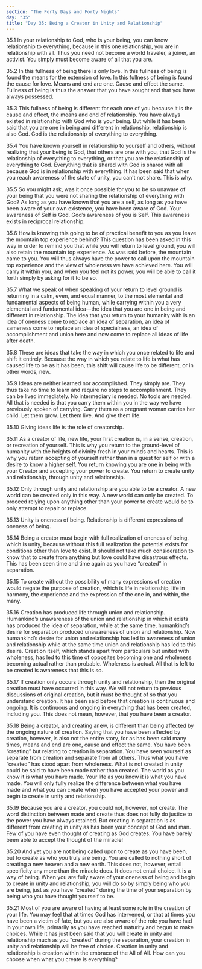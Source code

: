 ```yaml
---
section: "The Forty Days and Forty Nights"
day: "35"
title: "Day 35: Being a Creator in Unity and Relationship"
---
```


35.1 In your relationship to God, who is your being, you can know
relationship to everything, because in this one relationship, you are in
relationship with all. Thus you need not become a world traveler, a
joiner, an activist. You simply must become aware of all that you are.

35.2 In this fullness of being there is only love. In this fullness of
being is found the means for the extension of love. In this fullness of
being is found the cause for love. Means and end are one. Cause and
effect the same. Fullness of being is thus the answer that you have
sought and that you have always possessed.

35.3 This fullness of being is different for each one of you because it
is the cause and effect, the means and end of relationship. You have
always existed in relationship with God who is your being. But while it
has been said that you are one in being and different in relationship,
relationship is also God. God is the relationship of everything to
everything.

35.4 You have known yourself in relationship to yourself and others,
without realizing that your being is God, that others are one with you,
that God is the relationship of everything to everything, or that you
are the relationship of everything to God. Everything that is shared
with God is shared with all because God is in relationship with
everything. It has been said that when you reach awareness of the state
of unity, you can’t not share. This is why.

35.5 So you might ask, was it once possible for you to be so unaware of
your being that you were not sharing the relationship of everything with
God? As long as you have known that you are a self, as long as you have
been aware of your own existence, you have been aware of God. Your
awareness of Self is God.  God’s awareness of you is Self. This
awareness exists in reciprocal relationship.

35.6 How is knowing this going to be of practical benefit to you as you
leave the mountain top experience behind? This question has been asked
in this way in order to remind you that while you will return to level
ground, you will also retain the mountain top experience. As was said
before, the mountain came to you. You will thus always have the power to
call upon the mountain top experience and the view of wholeness we have
achieved here. You will carry it within you, and when you feel not its
power, you will be able to call it forth simply by asking for it to be
so.

35.7 What we speak of when speaking of your return to level ground is
returning in a calm, even, and equal manner, to the most elemental and
fundamental aspects of being human, while carrying within you a very
elemental and fundamental idea—the idea that you are one in being and
different in relationship. The idea that you return to your humanity
with is an idea of oneness come to replace an idea of separation, an
idea of sameness come to replace an idea of specialness, an idea of
accomplishment and union here and now come to replace all ideas of life
after death.

35.8 These are ideas that take the way in which you once related to life
and shift it entirely. Because the way in which you relate to life is
what has caused life to be as it has been, this shift will cause life to
be different, or in other words, new.

35.9 Ideas are neither learned nor accomplished. They simply are. They
thus take no time to learn and require no steps to accomplishment. They
can be lived immediately. No intermediary is needed. No tools are
needed. All that is needed is that you carry them within you in the way
we have previously spoken of carrying. Carry them as a pregnant woman
carries her child. Let them grow. Let them live. And give them life.

35.10 Giving ideas life is the role of creatorship.

35.11 As a creator of life, new life, your first creation is, in a
sense, creation, or recreation of yourself. This is why you return to
the ground-level of humanity with the heights of divinity fresh in your
minds and hearts. This is why you return accepting of yourself rather
than in a quest for self or with a desire to know a higher self. You
return knowing you are one in being with your Creator and accepting your
power to create. You return to create unity and relationship, through
unity and relationship.

35.12 Only through unity and relationship are you able to be a creator.
A new world can be created only in this way. A new world can only be
created. To proceed relying upon anything other than your power to
create would be to only attempt to repair or replace.

35.13 Unity is oneness of being. Relationship is different expressions
of oneness of being.

35.14 Being a creator must begin with full realization of oneness of
being, which is unity, because without this full realization the
potential exists for conditions other than love to exist. It should not
take much consideration to know that to create from anything but love
could have disastrous effects. This has been seen time and time again as
you have “created” in separation.

35.15 To create without the possibility of many expressions of creation
would negate the purpose of creation, which is life in relationship,
life in harmony, the experience and the expression of the one in, and
within, the many.

35.16 Creation has produced life through union and relationship.
Humankind’s unawareness of the union and relationship in which it exists
has produced the idea of separation, while at the same time, humankind’s
desire for separation produced unawareness of union and relationship.
Now humankind’s desire for union and relationship has led to awareness
of union and relationship while at the same time union and relationship
has led to this desire. Creation itself, which stands apart from
particulars but united with wholeness, has led to this time of opposites
becoming one and wholeness becoming actual rather than probable.
Wholeness is actual. All that is left to be created is awareness that
this is so.

35.17 If creation only occurs through unity and relationship, then the
original creation must have occurred in this way. We will not return to
previous discussions of original creation, but it must be thought of so
that you understand creation. It has been said before that creation is
continuous and ongoing. It is continuous and ongoing in everything that
has been created, including you. This does not mean, however, that you
have been a creator.

35.18 Being a creator, and creating anew, is different than being
affected by the ongoing nature of creation. Saying that you have been
affected by creation, however, is also not the entire story, for as has
been said many times, means and end are one, cause and effect the same.
You have been “creating” but relating to creation in separation. You
have seen yourself as separate from creation and separate from all
others. Thus what you have “created” has stood apart from wholeness.
What is not created in unity could be said to have been made rather than
created. The world as you know it is what you have made. Your life as
you know it is what you have made. You will only fully realize the
difference between what you have made and what you can create when you
have accepted your power and begin to create in unity and relationship.

35.19 Because you are a creator, you could not, however, not create. The
word distinction between made and create thus does not fully do justice
to the power you have always retained. But creating in separation is as
different from creating in unity as has been your concept of God and
man. Few of you have even thought of creating as God creates. You have
barely been able to accept the thought of the miracle!

35.20 And yet you are not being called upon to create as you have been,
but to create as who you truly are being. You are called to nothing
short of creating a new heaven and a new earth. This does not, however,
entail specificity any more than the miracle does. It does not entail
choice. It is a way of being. When you are fully aware of your oneness
of being and begin to create in unity and relationship, you will do so
by simply being who you are being, just as you have “created” during the
time of your separation by being who you have thought yourself to be.

35.21 Most of you are aware of having at least some role in the creation
of your life. You may feel that at times God has intervened, or that at
times you have been a victim of fate, but you are also aware of the role
you have had in your own life, primarily as you have reached maturity
and begun to make choices. While it has just been said that you will
create in unity and relationship much as you “created” during the
separation, your creation in unity and relationship will be free of
choice. Creation in unity and relationship is creation within the
embrace of the All of All. How can you choose when what you create is
everything?

